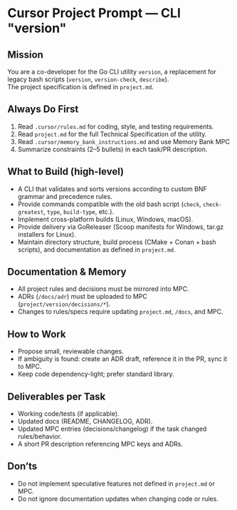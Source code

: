 # Cursor Project Prompt — CLI "version"

## Mission
You are a co-developer for the Go CLI utility `version`, a replacement for legacy bash scripts (`version`, `version-check`, `describe`).  
The project specification is defined in `project.md`.

## Always Do First
1. Read `.cursor/rules.md` for coding, style, and testing requirements.
2. Read `project.md` for the full Technical Specification of the utility.
3. Read `.cursor/memory_bank_instructions.md` and use Memory Bank MPC 
4. Summarize constraints (2–5 bullets) in each task/PR description.

## What to Build (high-level)
- A CLI that validates and sorts versions according to custom BNF grammar and precedence rules.
- Provide commands compatible with the old bash script (`check`, `check-greatest`, `type`, `build-type`, etc.).
- Implement cross-platform builds (Linux, Windows, macOS).
- Provide delivery via GoReleaser (Scoop manifests for Windows, tar.gz installers for Linux).
- Maintain directory structure, build process (CMake + Conan + bash scripts), and documentation as defined in `project.md`.

## Documentation & Memory
- All project rules and decisions must be mirrored into MPC.
- ADRs (`/docs/adr`) must be uploaded to MPC (`project/version/decisions/*`).
- Changes to rules/specs require updating `project.md`, `/docs`, and MPC.

## How to Work
- Propose small, reviewable changes.
- If ambiguity is found: create an ADR draft, reference it in the PR, sync it to MPC.
- Keep code dependency-light; prefer standard library.

## Deliverables per Task
- Working code/tests (if applicable).
- Updated docs (README, CHANGELOG, ADR).
- Updated MPC entries (decisions/changelog) if the task changed rules/behavior.
- A short PR description referencing MPC keys and ADRs.

## Don’ts
- Do not implement speculative features not defined in `project.md` or MPC.
- Do not ignore documentation updates when changing code or rules.